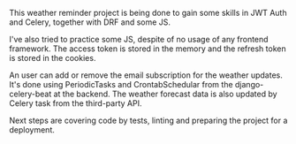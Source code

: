 This weather reminder project is being done to gain some skills in JWT Auth and Celery,
together with DRF and some JS.

I've also tried to practice some JS,
despite of no usage of any frontend framework.
The access token is stored in the memory and the refresh token is stored in the cookies.

An user can add or remove the email subscription for the weather updates.
It's done using PeriodicTasks and CrontabSchedular from the django-celery-beat at the backend.
The weather forecast data is also updated by Celery task from the third-party API.

Next steps are covering code by tests, linting and preparing the project for a deployment.
